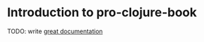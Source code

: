 # Introduction to pro-clojure-book

TODO: write [great documentation](http://jacobian.org/writing/what-to-write/)
